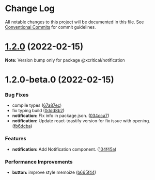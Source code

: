 # Change Log

All notable changes to this project will be documented in this file.
See [Conventional Commits](https://conventionalcommits.org) for commit guidelines.

# [1.2.0](https://github.com/xcritical-software/xc-front-kit/compare/@xcritical/notification@1.2.0-beta.0...@xcritical/notification@1.2.0) (2022-02-15)

**Note:** Version bump only for package @xcritical/notification





# 1.2.0-beta.0 (2022-02-15)


### Bug Fixes

* compile types ([67a87ec](https://github.com/xcritical-software/xc-front-kit/commit/67a87ecdec159e9f613a0836ee4189c508ef7f7e))
* fix typing build ([0ddd8b2](https://github.com/xcritical-software/xc-front-kit/commit/0ddd8b21b5e0057619fe1fb9be9fb5d79fd1c2ac))
* **notification:** FIx info in package.json. ([034cca7](https://github.com/xcritical-software/xc-front-kit/commit/034cca79aba1b8fd56e83e2f153b813b7c60e681))
* **notification:** Update react-toastify version for fix issue with opening. ([fb6dcba](https://github.com/xcritical-software/xc-front-kit/commit/fb6dcba9bbf7f0cc146d7be1c0029a1e9a467d3f))


### Features

* **notification:** Add Notification component. ([134f45a](https://github.com/xcritical-software/xc-front-kit/commit/134f45aed167c4b8657a07de2ffb0316b2b9605a))


### Performance Improvements

* **button:** improve style memoize ([b665f44](https://github.com/xcritical-software/xc-front-kit/commit/b665f447082a1a8f4ff2b8ba1f197028e96e51ce))
